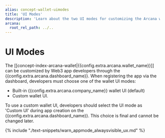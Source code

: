 ```yaml
---
alias: concept-wallet-uimodes
title: 'UI Modes'
description: 'Learn about the two UI modes for customizing the Arcana wallet, built-in wallet UI or custom wallet UI mode.'
arcana:
  root_rel_path: ../..
---
```


# UI Modes

The [[concept-index-arcana-wallet|{{config.extra.arcana.wallet_name}}]] can be customized by Web3 app developers through the {{config.extra.arcana.dashboard_name}}. When registering the app via the dashboard, developers must choose one of the wallet UI modes:

* Built-in {{config.extra.arcana.company_name}} wallet UI (default)
* Custom wallet UI.

To use a custom wallet UI, developers should select the UI mode as 'Custom UI' during app creation on the {{config.extra.arcana.dashboard_name}}. This choice is final and cannot be changed later.

{% include "./text-snippets/warn_appmode_alwaysvisible_ux.md" %}


      
